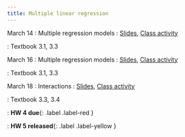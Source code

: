 ```yaml
---
title: Multiple linear regression
---
```


March 14
: Multiple regression models
  : [Slides](https://sta112-s22.github.io/slides/lecture_19.html), [Class activity](https://sta112-s22.github.io/class_activities/ca_lecture_19.html)

: Textbook 3.1, 3.3

March 16
: Multiple regression models
  : [Slides](https://sta112-s22.github.io/slides/lecture_20.html), [Class activity](https://sta112-s22.github.io/class_activities/ca_lecture_20.html)

: Textbook 3.1, 3.3

March 18
: Interactions
  : [Slides](https://sta112-s22.github.io/slides/lecture_21.html), [Class activity](https://sta112-s22.github.io/class_activities/ca_lecture_21.html)

: Textbook 3.3, 3.4

: **HW 4 due**{: .label .label-red }

: **HW 5 released**{: .label .label-yellow }